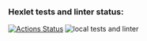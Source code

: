 ### Hexlet tests and linter status:
[![Actions Status](https://github.com/tovarish39/rails-project-66/actions/workflows/hexlet-check.yml/badge.svg)](https://github.com/tovarish39/rails-project-66/actions)
![local tests and linter](https://github.com/tovarish39/rails-project-66/actions/workflows/rubyonrails.yml/badge.svg)

